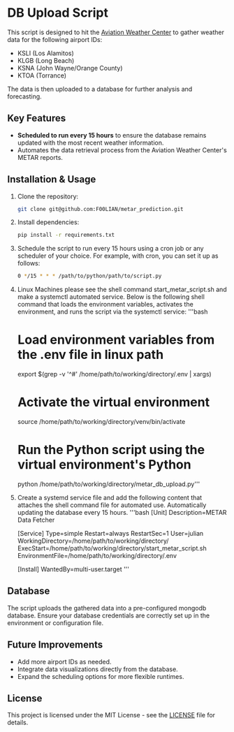 # DB Upload Script

This script is designed to hit the [Aviation Weather Center](https://www.aviationweather.gov) to gather weather data for the following airport IDs:

- KSLI (Los Alamitos)
- KLGB (Long Beach)
- KSNA (John Wayne/Orange County)
- KTOA (Torrance)

The data is then uploaded to a database for further analysis and forecasting.

## Key Features

- **Scheduled to run every 15 hours** to ensure the database remains updated with the most recent weather information.
- Automates the data retrieval process from the Aviation Weather Center's METAR reports.

## Installation & Usage

1. Clone the repository:
    ```bash
    git clone git@github.com:F00LIAN/metar_prediction.git
    ```
   
2. Install dependencies:
    ```bash
    pip install -r requirements.txt
    ```

3. Schedule the script to run every 15 hours using a cron job or any scheduler of your choice. For example, with cron, you can set it up as follows:
    ```bash
    0 */15 * * * /path/to/python/path/to/script.py
    ```
4. Linux Machines please see the shell command start_metar_script.sh and make a systemctl automated service. Below is the following shell command that loads the environment variables, activates the environment, and runs the script via the systemctl service:
    '''bash 
    # Load environment variables from the .env file in linux path
    export $(grep -v '^#' /home/path/to/working/directory/.env | xargs)

    # Activate the virtual environment
    source /home/path/to/working/directory/venv/bin/activate

    # Run the Python script using the virtual environment's Python
    python /home/path/to/working/directory/metar_db_upload.py'''

5. Create a systemd service file and add the following content that attaches the shell command file for automated use. Automatically updating the database every 15 hours. 
    '''bash
    [Unit]
	Description=METAR Data Fetcher

	[Service]
	Type=simple
	Restart=always
	RestartSec=1
	User=julian
	WorkingDirectory=/home/path/to/working/directory/
	ExecStart=/home/path/to/working/directory/start_metar_script.sh
	EnvironmentFile=/home/path/to/working/directory/.env

	[Install]
	WantedBy=multi-user.target '''

## Database

The script uploads the gathered data into a pre-configured mongodb database. Ensure your database credentials are correctly set up in the environment or configuration file.

## Future Improvements

- Add more airport IDs as needed.
- Integrate data visualizations directly from the database.
- Expand the scheduling options for more flexible runtimes.

## License

This project is licensed under the MIT License - see the [LICENSE](LICENSE) file for details.
